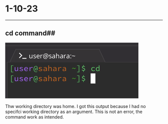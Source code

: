 # 1-10-23 #
___
## cd command##
![Image](cdnoargs.png)

Thw working directory was home.
I got this output because I had no specifci working directory as an argument.
This is not an error, the command work as intended.
